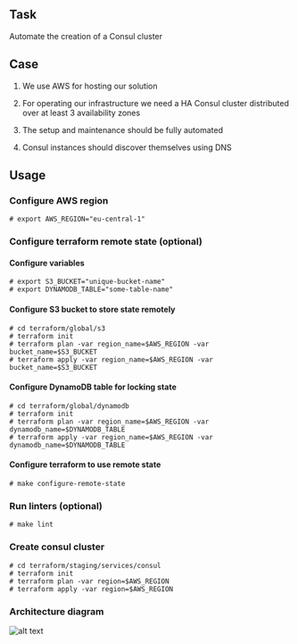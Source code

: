 ## Task

Automate the creation of a Consul cluster

## Case

1. We use AWS for hosting our solution

2. For operating our infrastructure we need a HA Consul cluster distributed over at least 3 availability zones

3. The setup and maintenance should be fully automated

4. Consul instances should discover themselves using DNS

## Usage

### Configure AWS region
```
# export AWS_REGION="eu-central-1"
```

### Configure terraform remote state (optional)

#### Configure variables
```
# export S3_BUCKET="unique-bucket-name"
# export DYNAMODB_TABLE="some-table-name"
```

#### Configure S3 bucket to store state remotely
```
# cd terraform/global/s3
# terraform init
# terraform plan -var region_name=$AWS_REGION -var bucket_name=$S3_BUCKET
# terraform apply -var region_name=$AWS_REGION -var bucket_name=$S3_BUCKET
```

#### Configure DynamoDB table for locking state
```
# cd terraform/global/dynamodb
# terraform init
# terraform plan -var region_name=$AWS_REGION -var dynamodb_name=$DYNAMODB_TABLE
# terraform apply -var region_name=$AWS_REGION -var dynamodb_name=$DYNAMODB_TABLE
```

#### Configure terraform to use remote state
```
# make configure-remote-state
```

### Run linters (optional)
```
# make lint
```

### Create consul cluster
```
# cd terraform/staging/services/consul
# terraform init
# terraform plan -var region=$AWS_REGION
# terraform apply -var region=$AWS_REGION
```

### Architecture diagram
![alt text](https://i.imgur.com/JuKMOND.png "AWS diagram")
